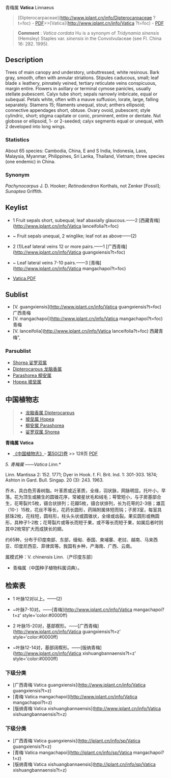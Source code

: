 青梅属 **Vatica** Linnaeus

> [Dipterocarpaceae](http://www.iplant.cn/info/Dipterocarpaceae ?t=foc) - [PDF](http://iplant.cn/foc/pdf/Dipterocarpaceae.pdf)>>[Vatica](http://www.iplant.cn/info/Vatica ?t=foc) - [PDF](http://www.iplant.cn/foc/pdf/Vatica.pdf)

> **Comment** : 
> *Vatica cordata* Hu is a synonym of *Tridynamia sinensis* (Hemsley) Staples var. *sinensis* in the Convolvulaceae (see Fl. China 16: 282. 1995).

## Description

Trees of main canopy and understory, unbuttressed, white resinous. Bark gray, smooth, often with annular striations. Stipules caducous, small; leaf blade ± leathery, pinnately veined, tertiary reticulate veins conspicuous, margin entire. Flowers in axillary or terminal cymose panicles, usually stellate pubescent. Calyx tube short; sepals narrowly imbricate, equal or subequal. Petals white, often with a mauve suffusion, lorate, large, falling separately. Stamens 15; filaments unequal, stout; anthers ellipsoid; connective appendages short, obtuse. Ovary ovoid, pubescent; style cylindric, short; stigma capitate or conic, prominent, entire or dentate. Nut globose or ellipsoid, 1- or 2-seeded; calyx segments equal or unequal, with 2 developed into long wings.

### Statistics
About 65 species: Cambodia, China, E and S India, Indonesia, Laos, Malaysia, Myanmar, Philippines, Sri Lanka, Thailand, Vietnam; three species (one endemic) in China.

### Synonym
*Pachynocarpus* J. D. Hooker; *Retinodendron* Korthals, not Zenker [Fossil]; *Sunaptea* Griffith.

## Keylist

* 1 Fruit sepals short, subequal; leaf abaxially glaucous.——2  [西藏青梅](http://www.iplant.cn/info/Vatica lanceifolia?t=foc)
* ~ Fruit sepals unequal, 2 winglike; leaf not as above——(2)

* 2 (1)Leaf lateral veins 12 or more pairs.——1  [广西青梅](http://www.iplant.cn/info/Vatica guangxiensis?t=foc)
* ~ Leaf lateral veins 7-10 pairs.——3  [青梅](http://www.iplant.cn/info/Vatica mangachapoi?t=foc)

* [Vatica.PDF](http://iplant.cn/foc/pdf/Vatica.pdf)

## Sublist

* [V.  guangxiensis](http://www.iplant.cn/info/Vatica guangxiensis?t=foc)
 广西青梅
* [V.  mangachapoi](http://www.iplant.cn/info/Vatica mangachapoi?t=foc)
 青梅
* [V.  lanceifolia](http://www.iplant.cn/info/Vatica lanceifolia?t=foc) 西藏青梅",

### Parsublist

* [Shorea  娑罗双属](http://www.iplant.cn/info/Shorea?t=foc)
* [Dipterocarpus  龙脑香属](http://www.iplant.cn/info/Dipterocarpus?t=foc)
* [Parashorea  柳安属](http://www.iplant.cn/info/Parashorea?t=foc)
* [Hopea  坡垒属](http://www.iplant.cn/info/Hopea?t=foc)

## 中国植物志

> * [龙脑香属  Dipterocarpus](http://www.iplant.cn/info/Dipterocarpus?t=z)
> * [坡垒属  Hopea](http://www.iplant.cn/info/Hopea?t=z)
> * [柳安属  Parashorea](http://www.iplant.cn/info/Parashorea?t=z)
> * [娑罗双属  Shorea](http://www.iplant.cn/info/Shorea?t=z)

**青梅属 Vatica**

* [《中国植物志》](http://www.iplant.cn/frps)- [第50(2)卷](http://www.iplant.cn/frps/vol/50(2)) >> 128页 [PDF](http://www.iplant.cn/frps/pdf/50(2)/128y.pdf)

**5. 青梅属* ——Vatica Linn.**

Linn. Mantissa 2: 152. 1771; Dyer in Hook. f. Fl. Brit. Ind. 1: 301-303. 1874; Ashton in Gard. Bull. Singap. 20 (3): 243. 1963.

乔木，具白色芳香树脂。叶革质或近革质，全缘，羽状脉，网脉明显。托叶小，早落。花为顶生或腋生的圆锥花序，常被星状毛和绒毛；萼管短小，与子房基部合生，花萼裂片5枚，镊合状排列；花瓣5枚，镊合状排列，长为花萼的2-3倍；雄蕊（10-）15枚，花丝不等长，花药长圆形，药隔附属体短而钝；子房3室，每室具胚珠2枚，花柱短，圆柱形，柱头头状或圆锥状，全缘或齿裂。果实圆形或椭圆形，具种子1-2枚；花萼裂片或等长而短于果，或不等长而短于果，如属后者时则其中2枚常扩大而成狭长的翅。

约65种，分布于印度南部、东部，缅甸、泰国、柬埔寨、老挝、越南、马来西亚、印度尼西亚、菲律宾等。我国有乡种，产海南、广西、云南。

属模式种：V. chinensis Linn.（产印度东部）

* 青梅属（中国种子植物科属词典）。

## 检索表

* 1 叶脉12对以上。——(2)
* ~叶脉7-10对。——[青梅](http://www.iplant.cn/info/Vatica mangachapoi?t=z'  style='color:#0000ff)

* 2 叶脉15-20对，基部楔形。——[广西青梅](http://www.iplant.cn/info/Vatica guangxiensis?t=z'  style='color:#0000ff)

* ~叶脉12-14对，基部阔楔形。——[版纳青梅](http://www.iplant.cn/info/Vatica xishuangbannaensis?t=z'  style='color:#0000ff)

### 下级分类
* [广西青梅  Vatica guangxiensis](http://www.iplant.cn/info/Vatica guangxiensis?t=z)
* [青梅  Vatica mangachapoi](http://www.iplant.cn/info/Vatica mangachapoi?t=z)
* [版纳青梅  Vatica xishuangbannaensis](http://www.iplant.cn/info/Vatica xishuangbannaensis?t=z)

### 下级分类
* [广西青梅  Vatica guangxiensis](http://iplant.cn/info/sp/Vatica guangxiensis?t=z)
* [青梅  Vatica mangachapoi](http://iplant.cn/info/sp/Vatica mangachapoi?t=z)
* [版纳青梅  Vatica xishuangbannaensis](http://iplant.cn/info/sp/Vatica xishuangbannaensis?t=z)
